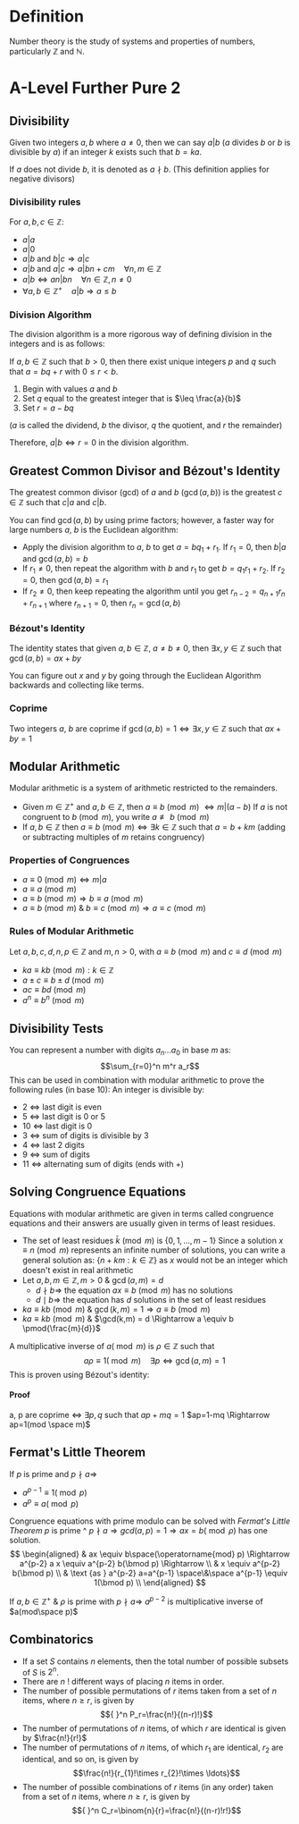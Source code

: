 
# Definition
Number theory is the study of systems and properties of numbers, particularly $\mathbb{Z}$ and $\mathbb{N}$.
# A-Level Further Pure 2
## Divisibility
Given two integers $a, b$ where $a \neq 0$, then we can say $a|b$ ($a$ divides $b$ or $b$ is divisible by $a$) if an integer $k$ exists such that $b = ka$.

If $a$ does not divide $b$, it is denoted as $a \nmid b$. (This definition applies for negative divisors)
### Divisibility rules
For $a, b, c \in \mathbb{Z}$:
- $a|a$
- $a|0$
- $a|b \text{ and } b|c \Rightarrow a|c$
- $a|b \text{ and } a|c \Rightarrow a|bn+cm \quad \forall n,m \in \mathbb{Z}$
- $a|b \Leftrightarrow an|bn \quad \forall n \in \mathbb{Z}, n \neq 0$
- $\forall a, b \in \mathbb{Z}^+ \quad a|b \Rightarrow a \leq b$

### Division Algorithm

The division algorithm is a more rigorous way of defining division in the integers and is as follows:

If $a, b \in \mathbb{Z}$ such that $b > 0$, then there exist unique integers $p$ and $q$ such that $a = bq + r$ with $0 \leq r < b$.

1. Begin with values $a$ and $b$
2. Set $q$ equal to the greatest integer that is $\leq \frac{a}{b}$
3. Set $r = a - bq$

($a$ is called the dividend, $b$ the divisor, $q$ the quotient, and $r$ the remainder)

Therefore, $a|b \Leftrightarrow r = 0$ in the division algorithm.



## Greatest Common Divisor and Bézout's Identity
The greatest common divisor (gcd) of $a$ and $b$ ($\gcd(a,b)$) is the greatest $c \in \mathbb{Z}$ such that $c|a$ and $c|b$.

You can find $\gcd(a,b)$ by using prime factors; however, a faster way for large numbers $a$, $b$ is the Euclidean algorithm:

- Apply the division algorithm to $a$, $b$ to get $a = bq_1 + r_1$. If $r_1 = 0$, then $b|a$ and $\gcd(a,b) = b$
- If $r_1 \neq 0$, then repeat the algorithm with $b$ and $r_1$ to get $b = q_1r_1 + r_2$. If $r_2 = 0$, then $\gcd(a,b) = r_1$
- If $r_2 \neq 0$, then keep repeating the algorithm until you get $r_{n-2} = q_{n+1}r_n + r_{n+1}$ where $r_{n+1} = 0$, then $r_n = \gcd(a,b)$

### Bézout's Identity

The identity states that given $a, b \in \mathbb{Z}$, $a \neq b \neq 0$, then
$\exists x, y \in \mathbb{Z}$ such that $\gcd(a,b) = ax + by$

You can figure out $x$ and $y$ by going through the Euclidean Algorithm backwards and collecting like terms.

### Coprime

Two integers $a$, $b$ are coprime if $\gcd(a,b) = 1 \Leftrightarrow \exists x,y \in \mathbb{Z}$ such that $ax + by = 1$
## Modular Arithmetic
Modular arithmetic is a system of arithmetic restricted to the remainders.
- Given $m \in \mathbb{Z}^+$ and $a, b \in \mathbb{Z}$, then $a \equiv b \pmod{m}$ 
  $\Leftrightarrow m|(a-b)$
If $a$ is not congruent to $b \pmod{m}$, you write $a \not\equiv b \pmod{m}$
- If $a, b \in \mathbb{Z}$ then $a \equiv b \pmod{m} \Leftrightarrow \exists k \in \mathbb{Z}$ such that $a = b + km$
(adding or subtracting multiples of $m$ retains congruency)
### Properties of Congruences
- $a \equiv 0 \pmod{m} \Leftrightarrow m|a$
- $a \equiv a \pmod{m}$
- $a \equiv b \pmod{m} \Rightarrow b \equiv a \pmod{m}$
- $a \equiv b \pmod{m}$ & $b \equiv c \pmod{m} \Rightarrow a \equiv c \pmod{m}$
### Rules of Modular Arithmetic
Let $a, b, c, d, n, p \in \mathbb{Z}$ and $m, n > 0$, with $a \equiv b \pmod{m}$ and $c \equiv d \pmod{m}$
- $ka \equiv kb \pmod{m} : k \in \mathbb{Z}$
- $a \pm c \equiv b \pm d \pmod{m}$
- $ac \equiv bd \pmod{m}$
- $a^n \equiv b^n \pmod{m}$
## Divisibility Tests
You can represent a number with digits $a_n \ldots a_0$ in base $m$ as:
$$\sum_{r=0}^n m^r a_r$$
This can be used in combination with modular arithmetic to prove the following rules (in base 10):
An integer is divisible by:
- 2 $\Leftrightarrow$ last digit is even
- 5 $\Leftrightarrow$ last digit is 0 or 5
- 10 $\Leftrightarrow$ last digit is 0
- 3 $\Leftrightarrow$ sum of digits is divisible by 3
- 4 $\Leftrightarrow$ last 2 digits
- 9 $\Leftrightarrow$ sum of digits
- 11 $\Leftrightarrow$ alternating sum of digits (ends with +)

## Solving Congruence Equations
Equations with modular arithmetic are given in terms called congruence equations and their answers are usually given in terms of least residues.
- The set of least residues $\bar{k} \pmod{m}$ is $\{0, 1, \ldots, m-1\}$
Since a solution $x \equiv n \pmod{m}$ represents an infinite number of solutions, you can write a general solution as:
$\{n + km : k \in \mathbb{Z}\}$
as $x$ would not be an integer which doesn't exist in real arithmetic
- Let $a, b, m \in \mathbb{Z}, m > 0$ & $\gcd(a,m) = d$
  - $d \nmid b \Rightarrow$ the equation $ax \equiv b \pmod{m}$ has no solutions
  - $d \mid b \Rightarrow$ the equation has $d$ solutions in the set of least residues
- $ka \equiv kb \pmod{m}$ & $\gcd(k,m) = 1 \Rightarrow a \equiv b \pmod{m}$
- $ka \equiv kb \pmod{m}$ & $\gcd(k,m) = d \Rightarrow a \equiv b \pmod{\frac{m}{d}}$


A multiplicative inverse of $a(\bmod m)$ is $\rho \in \mathbb{Z}$ such that $$\quad a \rho \equiv 1(\bmod m) \quad \exists p \Leftrightarrow \operatorname{gcd}(a, m)=1$$This is proven using Bézout's identity:
#### Proof
a, p are coprime $\Leftrightarrow$ $\exists p, q$ such that $ap +mq=1$ $ap=1-mq \Rightarrow ap=1(mod \space m)$

## Fermat's Little Theorem
If $p$ is prime and $p \nmid a \Rightarrow$
- $a^{p-1} \equiv 1(\bmod p)$
- $a^p \equiv a(\bmod p)$

Congruence equations with prime modulo can be solved with *Fermat's Little Theorem*
$p$ is prime ^ $p \nmid a \Rightarrow gcd(a, p)=1 \Rightarrow ax=b(\bmod \rho)$ has one solution.
$$
\begin{aligned}
& ax \equiv b\space(\operatorname{mod} p) \Rightarrow a^{p-2} a x \equiv a^{p-2} b(\bmod p) \Rightarrow \\
& x \equiv a^{p-2} b(\bmod p) \\
& \text {as } a^{p-2} a=a^{p-1} \space\&\space a^{p-1} \equiv 1(\bmod p) \\
\end{aligned}
$$


If $a, b \in \mathbb{Z}^{+}$ & $\rho$ is prime with $p \nmid a \Rightarrow$ $a^{p-2}$ is multiplicative inverse of $a(mod\space p)$

## Combinatorics
- If a set $S$ contains $n$ elements, then the total number of possible subsets of $S$ is $2^n$.
-  There are $n$ ! different ways of placing $n$ items in order.
- The number of possible permutations of $r$ items taken from a set of $n$ items, where $n \geqslant r$, is given by $${ }^n P_r=\frac{n!}{(n-r)!}$$
- The number of permutations of $n$ items, of which $r$ are identical is given by $\frac{n!}{r!}$
- The number of permutations of $n$ items, of which $r_1$ are identical, $r_2$ are identical, and so on, is given by $$\frac{n!}{r_{1}!\times r_{2}!\times \ldots}$$
- The number of possible combinations of $r$ items (in any order) taken from a set of $n$ items, where $n \geqslant r$, is given by $${ }^n C_r=\binom{n}{r}=\frac{n!}{(n-r)!r!}$$
